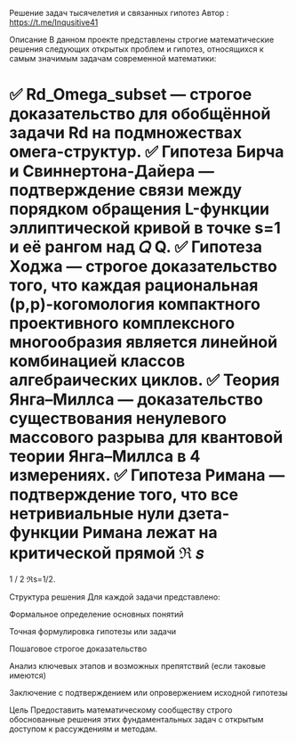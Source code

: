 
Решение задач тысячелетия и связанных гипотез
Автор :   https://t.me/Inqusitive41  

Описание
В данном проекте представлены строгие математические решения следующих открытых проблем и гипотез, относящихся к самым значимым задачам современной математики:

✅ Rd_Omega_subset — строгое доказательство для обобщённой задачи Rd на подмножествах омега-структур.
✅ Гипотеза Бирча и Свиннертона-Дайера — подтверждение связи между порядком обращения L-функции эллиптической кривой в точке s=1 и её рангом над 
𝑄
Q.
✅ Гипотеза Ходжа — строгое доказательство того, что каждая рациональная (p,p)-когомология компактного проективного комплексного многообразия является линейной комбинацией классов алгебраических циклов.
✅ Теория Янга–Миллса — доказательство существования ненулевого массового разрыва для квантовой теории Янга–Миллса в 4 измерениях.
✅ Гипотеза Римана — подтверждение того, что все нетривиальные нули дзета-функции Римана лежат на критической прямой 
ℜ
𝑠
=
1
/
2
ℜs=1/2.

Структура решения
Для каждой задачи представлено:

Формальное определение основных понятий

Точная формулировка гипотезы или задачи

Пошаговое строгое доказательство

Анализ ключевых этапов и возможных препятствий (если таковые имеются)

Заключение с подтверждением или опровержением исходной гипотезы

Цель
Предоставить математическому сообществу строго обоснованные решения этих фундаментальных задач с открытым доступом к рассуждениям и методам.
